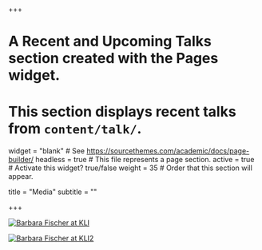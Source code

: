 +++
# A Recent and Upcoming Talks section created with the Pages widget.
# This section displays recent talks from `content/talk/`.

widget = "blank"  # See https://sourcethemes.com/academic/docs/page-builder/
headless = true  # This file represents a page section.
active = true  # Activate this widget? true/false
weight = 35  # Order that this section will appear.

title = "Media"
subtitle = ""

+++

[![Barbara Fischer at KLI](https://img.youtube.com/vi/vPOL2d0OpIY/0.jpg)](https://www.youtube.com/watch?v=vPOL2d0OpIY)

[![Barbara Fischer at KLI2](https://img.youtube.com/vi/Ls2xSox5umE/0.jpg)](https://www.youtube.com/watch?v=Ls2xSox5umE)

